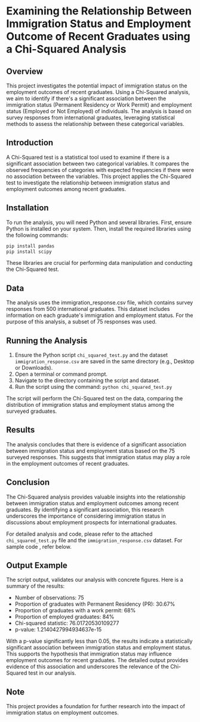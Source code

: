 # Examining the Relationship Between Immigration Status and Employment Outcome of Recent Graduates using a Chi-Squared Analysis

## Overview
This project investigates the potential impact of immigration status on the employment outcomes of recent graduates. Using a Chi-Squared analysis, we aim to identify if there's a significant association between the immigration status (Permanent Residency or Work Permit) and employment status (Employed or Not Employed) of individuals. The analysis is based on survey responses from international graduates, leveraging statistical methods to assess the relationship between these categorical variables.

## Introduction
A Chi-Squared test is a statistical tool used to examine if there is a significant association between two categorical variables. It compares the observed frequencies of categories with expected frequencies if there were no association between the variables. This project applies the Chi-Squared test to investigate the relationship between immigration status and employment outcomes among recent graduates.

## Installation
To run the analysis, you will need Python and several libraries. First, ensure Python is installed on your system. Then, install the required libraries using the following commands:

```bash
pip install pandas
pip install scipy
```

These libraries are crucial for performing data manipulation and conducting the Chi-Squared test.

## Data
The analysis uses the immigration_response.csv file, which contains survey responses from 500 international graduates. This dataset includes information on each graduate's immigration and employment status. For the purpose of this analysis, a subset of 75 responses was used.

## Running the Analysis
1. Ensure the Python script `chi_squared_test.py` and the dataset `immigration_response.csv` are saved in the same directory (e.g., Desktop or Downloads).
2. Open a terminal or command prompt.
3. Navigate to the directory containing the script and dataset.
4. Run the script using the command: `python chi_squared_test.py`

The script will perform the Chi-Squared test on the data, comparing the distribution of immigration status and employment status among the surveyed graduates.

## Results
The analysis concludes that there is evidence of a significant association between immigration status and employment status based on the 75 surveyed responses. This suggests that immigration status may play a role in the employment outcomes of recent graduates.

## Conclusion
The Chi-Squared analysis provides valuable insights into the relationship between immigration status and employment outcomes among recent graduates. By identifying a significant association, this research underscores the importance of considering immigration status in discussions about employment prospects for international graduates.

For detailed analysis and code, please refer to the attached `chi_squared_test.py` file and the `immigration_response.csv` dataset. For sample code , refer below.

## Output Example
The script output, validates our analysis with concrete figures. Here is a summary of the results:

- Number of observations: 75
- Proportion of graduates with Permanent Residency (PR): 30.67%
- Proportion of graduates with a work permit: 68%
- Proportion of employed graduates: 84%
- Chi-squared statistic: 76.01720530109277
- p-value: 1.2140427994934637e-15

With a p-value significantly less than 0.05, the results indicate a statistically significant association between immigration status and employment status. This supports the hypothesis that immigration status may influence employment outcomes for recent graduates. The detailed output provides evidence of this association and underscores the relevance of the Chi-Squared test in our analysis.

## Note
This project provides a foundation for further research into the impact of immigration status on employment outcomes.